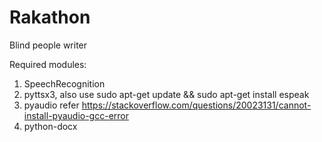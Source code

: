 # Rakathon
Blind people writer

Required modules:
1. SpeechRecognition
2. pyttsx3, also use sudo apt-get update && sudo apt-get install espeak
3. pyaudio refer https://stackoverflow.com/questions/20023131/cannot-install-pyaudio-gcc-error
4. python-docx
